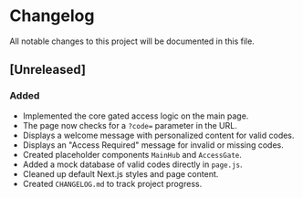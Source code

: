# Changelog

All notable changes to this project will be documented in this file.

## [Unreleased]

### Added
- Implemented the core gated access logic on the main page.
- The page now checks for a `?code=` parameter in the URL.
- Displays a welcome message with personalized content for valid codes.
- Displays an "Access Required" message for invalid or missing codes.
- Created placeholder components `MainHub` and `AccessGate`.
- Added a mock database of valid codes directly in `page.js`.
- Cleaned up default Next.js styles and page content.
- Created `CHANGELOG.md` to track project progress.